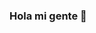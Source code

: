 ### Hola mi gente 👋

<!--
**ErikSanchezRosado/ErikSanchezRosado** is a ✨ _special_ ✨ repository because its `README.md` (this file) appears on your GitHub profile.

Here are some ideas to get you started:

- 🔭 Hola, Me presento, mi nombre es Erik Sánchez, tengo 49 años y soy de Mérida Yucatán, México.
 Soy del signo Leo y me considero una persona con muchas ganas de aprender y deseos de superarme cada día más; Actualmente tomo un curso de Programación Instruido por Nuestra maestra Jessica Farias Rosado, anteriormente trabaje por 31 años en un Periodico Editorial en el area de Sistemas, enfocandonos en el mantenimiento y actualización del equipo de computo, asi como instalacion y configuracion de redes. 
  eso me ayudo mucho a entender y comprender el mundo de la tecnologia, cosa que segun veo nunca dejara de sorprendernos.

# Cursos Por Aprender
- 🌱 Actualmente estoy tomando un curso de Programacion, utilizando tanto el Git Bash como el Visual Estudio Code. para poder  a un futuro aprender tanto HTML, CSS y JVS

# Planes a Futuro
- 👯 Entre mis Planes a Futuro, figuran poder aprender en un 70 % o mas si se puede programacion, y poder colabrar con mi maestra Jessica Farias Rosado

# Pasatiempos Favoritos
- 🤔 Entre mis pasatiempos favoritos, primero es estar con la familia y aprovechar todo el tiempo libre que tenga con ellos

- 💬 Ask me about ...
- 📫 How to reach me: ...
- 😄 Pronouns: ...
- ⚡ Fun fact: ...
-->
